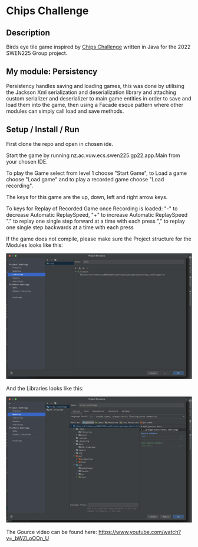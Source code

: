 # Chips Challenge

## Description
Birds eye tile game inspired by [Chips Challenge](https://en.wikipedia.org/wiki/Chip%27s_Challenge) written in Java for the 2022 SWEN225 Group project.

## My module: Persistency
Persistency handles saving and loading games, this was done by utilising the Jackson Xml serialization and deserialization library and attaching custom serializer and deserializer to main game entities in order to save and load them into the game, then using a Facade esque pattern where other modules can simply call load and save methods.

## Setup / Install / Run
First clone the repo and open in chosen ide.

Start the game by running nz.ac.vuw.ecs.swen225.gp22.app.Main from your chosen IDE.

To play the Game select from level 1 choose "Start Game", to Load a game choose "Load game" and to play a recorded game choose "Load recording".

The keys for this game are the up, down, left and right arrow keys.

To keys for Replay of Recorded Game once Recording is loaded:
"-" to decrease Automatic ReplaySpeed, "+" to increase Automatic ReplaySpeed
"." to replay one single step forward at a time with each press
"," to replay one single step backwards at a time with each press


If the game does not compile, please make sure the Project structure for the Modules looks like this:

![](./readmeAssets/Libraries_example.png)

And the Libraries looks like this:

![](./readmeAssets/Modules_Example.png)



The Gource video can be found here: https://www.youtube.com/watch?v=_bWZLoOOn_U
